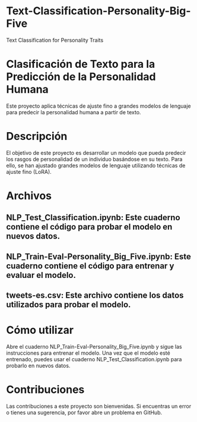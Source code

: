 # Text-Classification-Personality-Big-Five
Text Classification for Personality Traits


# Clasificación de Texto para la Predicción de la Personalidad Humana
Este proyecto aplica técnicas de ajuste fino a grandes modelos de lenguaje para predecir la personalidad humana a partir de texto.

# Descripción
El objetivo de este proyecto es desarrollar un modelo que pueda predecir los rasgos de personalidad de un individuo basándose en su texto. Para ello, se han ajustado grandes modelos de 
lenguaje utilizando técnicas de ajuste fino (LoRA).

# Archivos
## NLP_Test_Classification.ipynb: Este cuaderno contiene el código para probar el modelo en nuevos datos.
## NLP_Train-Eval-Personality_Big_Five.ipynb: Este cuaderno contiene el código para entrenar y evaluar el modelo.
## tweets-es.csv: Este archivo contiene los datos utilizados para probar el modelo.

# Cómo utilizar
Abre el cuaderno NLP_Train-Eval-Personality_Big_Five.ipynb y sigue las instrucciones para entrenar el modelo.
Una vez que el modelo esté entrenado, puedes usar el cuaderno NLP_Test_Classification.ipynb para probarlo en nuevos datos.

# Contribuciones
Las contribuciones a este proyecto son bienvenidas. Si encuentras un error o tienes una sugerencia, por favor abre un problema en GitHub.
